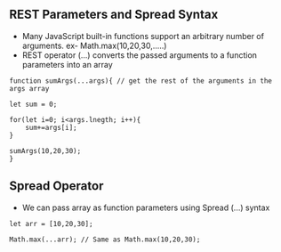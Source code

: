 ## REST Parameters and Spread Syntax

- Many JavaScript built-in functions support an arbitrary number of arguments.
  ex- Math.max(10,20,30,.....)
- REST operator (...) converts the passed arguments to a function parameters into an array
```
function sumArgs(...args){ // get the rest of the arguments in the args array

let sum = 0;

for(let i=0; i<args.lnegth; i++){
    sum+=args[i];
}

sumArgs(10,20,30);
}

```

## Spread Operator

- We can pass array as function parameters using Spread (...) syntax

```
let arr = [10,20,30];

Math.max(...arr); // Same as Math.max(10,20,30);
```